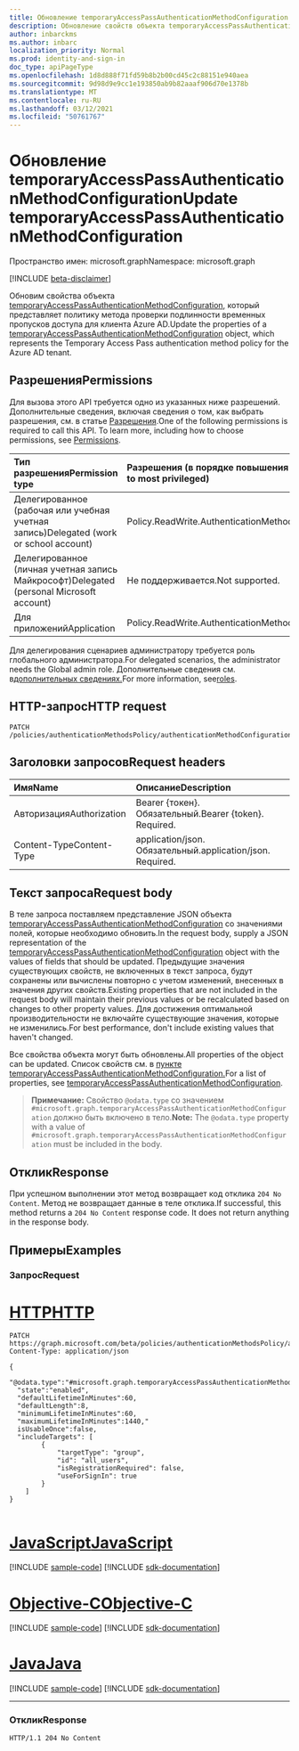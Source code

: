 ```yaml
---
title: Обновление temporaryAccessPassAuthenticationMethodConfiguration
description: Обновление свойств объекта temporaryAccessPassAuthenticationMethodConfiguration.
author: inbarckms
ms.author: inbarc
localization_priority: Normal
ms.prod: identity-and-sign-in
doc_type: apiPageType
ms.openlocfilehash: 1d8d888f71fd59b8b2b00cd45c2c88151e940aea
ms.sourcegitcommit: 9d98d9e9cc1e193850ab9b82aaaf906d70e1378b
ms.translationtype: MT
ms.contentlocale: ru-RU
ms.lasthandoff: 03/12/2021
ms.locfileid: "50761767"
---
```

# <a name="update-temporaryaccesspassauthenticationmethodconfiguration"></a><span data-ttu-id="88fed-103">Обновление temporaryAccessPassAuthenticationMethodConfiguration</span><span class="sxs-lookup"><span data-stu-id="88fed-103">Update temporaryAccessPassAuthenticationMethodConfiguration</span></span>
<span data-ttu-id="88fed-104">Пространство имен: microsoft.graph</span><span class="sxs-lookup"><span data-stu-id="88fed-104">Namespace: microsoft.graph</span></span>

[!INCLUDE [beta-disclaimer](../../includes/beta-disclaimer.md)]

<span data-ttu-id="88fed-105">Обновим свойства объекта [temporaryAccessPassAuthenticationMethodConfiguration,](../resources/temporaryaccesspassauthenticationmethodconfiguration.md) который представляет политику метода проверки подлинности временных пропусков доступа для клиента Azure AD.</span><span class="sxs-lookup"><span data-stu-id="88fed-105">Update the properties of a [temporaryAccessPassAuthenticationMethodConfiguration](../resources/temporaryaccesspassauthenticationmethodconfiguration.md) object,  which represents the Temporary Access Pass authentication method policy for the Azure AD tenant.</span></span>

## <a name="permissions"></a><span data-ttu-id="88fed-106">Разрешения</span><span class="sxs-lookup"><span data-stu-id="88fed-106">Permissions</span></span>
<span data-ttu-id="88fed-p101">Для вызова этого API требуется одно из указанных ниже разрешений. Дополнительные сведения, включая сведения о том, как выбрать разрешения, см. в статье [Разрешения](/graph/permissions-reference).</span><span class="sxs-lookup"><span data-stu-id="88fed-p101">One of the following permissions is required to call this API. To learn more, including how to choose permissions, see [Permissions](/graph/permissions-reference).</span></span>

|<span data-ttu-id="88fed-109">Тип разрешения</span><span class="sxs-lookup"><span data-stu-id="88fed-109">Permission type</span></span>|<span data-ttu-id="88fed-110">Разрешения (в порядке повышения привилегий)</span><span class="sxs-lookup"><span data-stu-id="88fed-110">Permissions (from least to most privileged)</span></span>|
|:---|:---|
|<span data-ttu-id="88fed-111">Делегированное (рабочая или учебная учетная запись)</span><span class="sxs-lookup"><span data-stu-id="88fed-111">Delegated (work or school account)</span></span>|<span data-ttu-id="88fed-112">Policy.ReadWrite.AuthenticationMethod</span><span class="sxs-lookup"><span data-stu-id="88fed-112">Policy.ReadWrite.AuthenticationMethod</span></span>|
|<span data-ttu-id="88fed-113">Делегированное (личная учетная запись Майкрософт)</span><span class="sxs-lookup"><span data-stu-id="88fed-113">Delegated (personal Microsoft account)</span></span>|<span data-ttu-id="88fed-114">Не поддерживается.</span><span class="sxs-lookup"><span data-stu-id="88fed-114">Not supported.</span></span>|
|<span data-ttu-id="88fed-115">Для приложений</span><span class="sxs-lookup"><span data-stu-id="88fed-115">Application</span></span>|<span data-ttu-id="88fed-116">Policy.ReadWrite.AuthenticationMethod</span><span class="sxs-lookup"><span data-stu-id="88fed-116">Policy.ReadWrite.AuthenticationMethod</span></span>|

 <span data-ttu-id="88fed-117">Для делегирования сценариев администратору требуется роль глобального администратора.</span><span class="sxs-lookup"><span data-stu-id="88fed-117">For delegated scenarios, the administrator needs the Global admin role.</span></span> <span data-ttu-id="88fed-118">Дополнительные сведения см. в[дополнительных сведениях.](/azure/active-directory/users-groups-roles/directory-assign-admin-roles#available-roles)</span><span class="sxs-lookup"><span data-stu-id="88fed-118">For more information, see[roles](/azure/active-directory/users-groups-roles/directory-assign-admin-roles#available-roles).</span></span>


## <a name="http-request"></a><span data-ttu-id="88fed-119">HTTP-запрос</span><span class="sxs-lookup"><span data-stu-id="88fed-119">HTTP request</span></span>

<!-- {
  "blockType": "ignored"
}
-->
``` http
PATCH /policies/authenticationMethodsPolicy/authenticationMethodConfigurations/TemporaryAccessPass
```

## <a name="request-headers"></a><span data-ttu-id="88fed-120">Заголовки запросов</span><span class="sxs-lookup"><span data-stu-id="88fed-120">Request headers</span></span>
|<span data-ttu-id="88fed-121">Имя</span><span class="sxs-lookup"><span data-stu-id="88fed-121">Name</span></span>|<span data-ttu-id="88fed-122">Описание</span><span class="sxs-lookup"><span data-stu-id="88fed-122">Description</span></span>|
|:---|:---|
|<span data-ttu-id="88fed-123">Авторизация</span><span class="sxs-lookup"><span data-stu-id="88fed-123">Authorization</span></span>|<span data-ttu-id="88fed-p103">Bearer {токен}. Обязательный.</span><span class="sxs-lookup"><span data-stu-id="88fed-p103">Bearer {token}. Required.</span></span>|
|<span data-ttu-id="88fed-126">Content-Type</span><span class="sxs-lookup"><span data-stu-id="88fed-126">Content-Type</span></span>|<span data-ttu-id="88fed-p104">application/json. Обязательный.</span><span class="sxs-lookup"><span data-stu-id="88fed-p104">application/json. Required.</span></span>|

## <a name="request-body"></a><span data-ttu-id="88fed-129">Текст запроса</span><span class="sxs-lookup"><span data-stu-id="88fed-129">Request body</span></span>
<span data-ttu-id="88fed-130">В теле запроса поставляем представление JSON объекта [temporaryAccessPassAuthenticationMethodConfiguration](../resources/temporaryaccesspassauthenticationmethodconfiguration.md) со значениями полей, которые необходимо обновить.</span><span class="sxs-lookup"><span data-stu-id="88fed-130">In the request body, supply a JSON representation of the [temporaryAccessPassAuthenticationMethodConfiguration](../resources/temporaryaccesspassauthenticationmethodconfiguration.md) object with the values of fields that should be updated.</span></span> <span data-ttu-id="88fed-131">Предыдущие значения существующих свойств, не включенных в текст запроса, будут сохранены или вычислены повторно с учетом изменений, внесенных в значения других свойств.</span><span class="sxs-lookup"><span data-stu-id="88fed-131">Existing properties that are not included in the request body will maintain their previous values or be recalculated based on changes to other property values.</span></span> <span data-ttu-id="88fed-132">Для достижения оптимальной производительности не включайте существующие значения, которые не изменились.</span><span class="sxs-lookup"><span data-stu-id="88fed-132">For best performance, don't include existing values that haven't changed.</span></span>

<span data-ttu-id="88fed-133">Все свойства объекта могут быть обновлены.</span><span class="sxs-lookup"><span data-stu-id="88fed-133">All properties of the object can be updated.</span></span> <span data-ttu-id="88fed-134">Список свойств см. в [пункте temporaryAccessPassAuthenticationMethodConfiguration.](../resources/temporaryaccesspassauthenticationmethodconfiguration.md)</span><span class="sxs-lookup"><span data-stu-id="88fed-134">For a list of properties, see [temporaryAccessPassAuthenticationMethodConfiguration](../resources/temporaryaccesspassauthenticationmethodconfiguration.md).</span></span>

><span data-ttu-id="88fed-135">**Примечание:** Свойство `@odata.type` со значением `#microsoft.graph.temporaryAccessPassAuthenticationMethodConfiguration` должно быть включено в тело.</span><span class="sxs-lookup"><span data-stu-id="88fed-135">**Note:** The `@odata.type` property with a value of `#microsoft.graph.temporaryAccessPassAuthenticationMethodConfiguration` must be included in the body.</span></span>

## <a name="response"></a><span data-ttu-id="88fed-136">Отклик</span><span class="sxs-lookup"><span data-stu-id="88fed-136">Response</span></span>

<span data-ttu-id="88fed-p107">При успешном выполнении этот метод возвращает код отклика `204 No Content`. Метод не возвращает данные в теле отклика.</span><span class="sxs-lookup"><span data-stu-id="88fed-p107">If successful, this method returns a `204 No Content` response code. It does not return anything in the response body.</span></span>

## <a name="examples"></a><span data-ttu-id="88fed-139">Примеры</span><span class="sxs-lookup"><span data-stu-id="88fed-139">Examples</span></span>

### <a name="request"></a><span data-ttu-id="88fed-140">Запрос</span><span class="sxs-lookup"><span data-stu-id="88fed-140">Request</span></span>

# <a name="http"></a>[<span data-ttu-id="88fed-141">HTTP</span><span class="sxs-lookup"><span data-stu-id="88fed-141">HTTP</span></span>](#tab/http)
<!-- {
  "blockType": "request",
  "name": "update_temporaryaccesspassauthenticationmethodconfiguration"
}
-->
``` http
PATCH https://graph.microsoft.com/beta/policies/authenticationMethodsPolicy/authenticationMethodConfigurations/TemporaryAccessPass
Content-Type: application/json

{
  "@odata.type":"#microsoft.graph.temporaryAccessPassAuthenticationMethodConfiguration",
  "state":"enabled",
  "defaultLifetimeInMinutes":60,
  "defaultLength":8,
  "minimumLifetimeInMinutes":60,
  "maximumLifetimeInMinutes":1440,"
  isUsableOnce":false,
  "includeTargets": [
        {
            "targetType": "group",
            "id": "all_users",
            "isRegistrationRequired": false,
            "useForSignIn": true
        }
    ]
}


```
# <a name="javascript"></a>[<span data-ttu-id="88fed-142">JavaScript</span><span class="sxs-lookup"><span data-stu-id="88fed-142">JavaScript</span></span>](#tab/javascript)
[!INCLUDE [sample-code](../includes/snippets/javascript/update-temporaryaccesspassauthenticationmethodconfiguration-javascript-snippets.md)]
[!INCLUDE [sdk-documentation](../includes/snippets/snippets-sdk-documentation-link.md)]

# <a name="objective-c"></a>[<span data-ttu-id="88fed-143">Objective-C</span><span class="sxs-lookup"><span data-stu-id="88fed-143">Objective-C</span></span>](#tab/objc)
[!INCLUDE [sample-code](../includes/snippets/objc/update-temporaryaccesspassauthenticationmethodconfiguration-objc-snippets.md)]
[!INCLUDE [sdk-documentation](../includes/snippets/snippets-sdk-documentation-link.md)]

# <a name="java"></a>[<span data-ttu-id="88fed-144">Java</span><span class="sxs-lookup"><span data-stu-id="88fed-144">Java</span></span>](#tab/java)
[!INCLUDE [sample-code](../includes/snippets/java/update-temporaryaccesspassauthenticationmethodconfiguration-java-snippets.md)]
[!INCLUDE [sdk-documentation](../includes/snippets/snippets-sdk-documentation-link.md)]

---


### <a name="response"></a><span data-ttu-id="88fed-145">Отклик</span><span class="sxs-lookup"><span data-stu-id="88fed-145">Response</span></span>
<!-- {
  "blockType": "response",
  "truncated": true
}
-->
``` http
HTTP/1.1 204 No Content
```
